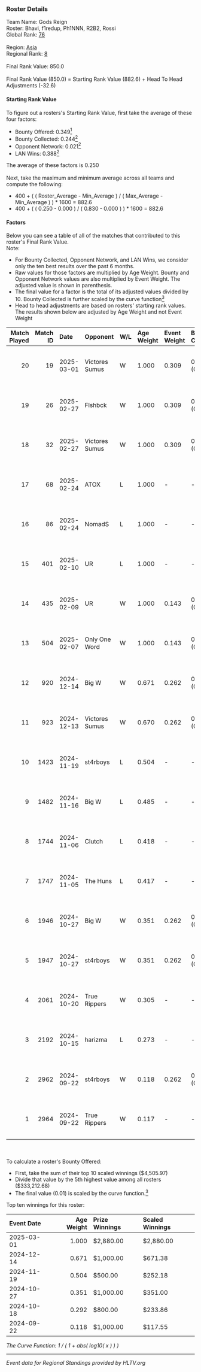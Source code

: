 ### Roster Details<br />
Team Name: Gods Reign<br />
Roster: Bhavi, f1redup, Ph1NNN, R2B2, Rossi<br />
Global Rank: [76](../../standings_global_2025_03_03.md)<br />
<br />
Region: [Asia]( ../../standings_asia_2025_03_03.md)<br />
Regional Rank: [8]( ../../standings_asia_2025_03_03.md)<br />
<br />
Final Rank Value:  850.0<br />
<br />
Final Rank Value (850.0) = Starting Rank Value (882.6) + Head To Head Adjustments (-32.6)<br />

#### Starting Rank Value<br />
To figure out a rosters's Starting Rank Value, first take the average of these four factors:<br />
- Bounty Offered: 0.349[<sup>1</sup>](#table2)
- Bounty Collected: 0.244[<sup>2</sup>](#table1)
- Opponent Network: 0.021[<sup>2</sup>](#table1)
- LAN Wins: 0.388[<sup>2</sup>](#table1)

The average of these factors is 0.250<br />
<br />
Next, take the maximum and minimum average across all teams and compute the following:<br />
- 400 + ( ( Roster_Average - Min_Average ) / ( Max_Average - Min_Average ) ) * 1600 = 882.6
- 400 + ( ( 0.250 - 0.000 ) / ( 0.830 - 0.000 ) ) * 1600 = 882.6


#### Factors<br />
Below you can see a table of all of the matches that contributed to this roster's Final Rank Value.<br />
Note:<br />

- For Bounty Collected, Opponent Network, and LAN Wins, we consider only the ten best results over the past 6 months.
- Raw values for those factors are multiplied by Age Weight. Bounty and Opponent Network values are also multiplied by Event Weight. The adjusted value is shown in parenthesis.
- The final value for a factor is the total of its adjusted values divided by 10. Bounty Collected is further scaled by the curve function[<sup>3</sup>](#curveFunction)
- Head to head adjustments are based on rosters' starting rank values. The results shown below are adjusted by Age Weight and not Event Weight
<span id="table1"></span><br />


| Match Played | Match ID | Date       | Opponent       | W/L | Age Weight | Event Weight | Bounty Collected | Opponent Network | LAN Wins  | H2H Adj. | Roster                                 |
| -: | -: | :- | :- | :- | :- | :- | :- | :- | :- | -: | :- |
|           20 |       19 | 2025-03-01 | Victores Sumus | W   | 1.000      | 0.309        | 0.005 (0.002)    | 0.120 (0.037)    | 1 (1.000) |    12.17 | Bhavi, f1redup, Ph1NNN, R2B2, Rossi    |
|           19 |       26 | 2025-02-27 | Flshbck        | W   | 1.000      | 0.309        | 0.005 (0.002)    | 0.089 (0.027)    | 1 (1.000) |    13.74 | Bhavi, f1redup, Ph1NNN, R2B2, Rossi    |
|           18 |       32 | 2025-02-27 | Victores Sumus | W   | 1.000      | 0.309        | 0.005 (0.002)    | 0.120 (0.037)    | 1 (1.000) |    12.58 | Bhavi, f1redup, Ph1NNN, R2B2, Rossi    |
|           17 |       68 | 2025-02-24 | ATOX           | L   | 1.000      | -            | -                | -                | -         |    -7.93 | Bhavi, f1redup, Ph1NNN, R2B2, Rossi    |
|           16 |       86 | 2025-02-24 | NomadS         | L   | 1.000      | -            | -                | -                | -         |   -27.23 | Bhavi, f1redup, Ph1NNN, R2B2, Rossi    |
|           15 |      401 | 2025-02-10 | UR             | L   | 1.000      | -            | -                | -                | -         |   -22.89 | Bhavi, f1redup, Ph1NNN, R2B2, Rossi    |
|           14 |      435 | 2025-02-09 | UR             | W   | 1.000      | 0.143        | 0.004 (0.001)    | 0.213 (0.030)    | 0 (0.000) |     7.82 | Bhavi, f1redup, Ph1NNN, R2B2, Rossi    |
|           13 |      504 | 2025-02-07 | Only One Word  | W   | 1.000      | 0.143        | 0.001 (0.000)    | 0.232 (0.033)    | 0 (0.000) |     6.40 | Bhavi, f1redup, Ph1NNN, R2B2, Rossi    |
|           12 |      920 | 2024-12-14 | Big W          | W   | 0.671      | 0.262        | 0.005 (0.001)    | 0.090 (0.016)    | 0 (0.000) |     6.13 | Bhavi, f1redup, Ph1NNN, R2B2, Rossi    |
|           11 |      923 | 2024-12-13 | Victores Sumus | W   | 0.670      | 0.262        | 0.005 (0.001)    | 0.120 (0.021)    | 0 (0.000) |     8.03 | Bhavi, f1redup, Ph1NNN, R2B2, Rossi    |
|           10 |     1423 | 2024-11-19 | st4rboys       | L   | 0.504      | -            | -                | -                | -         |   -12.23 | Bhavi, f1redup, Ph1NNN, R2B2, Rossi    |
|            9 |     1482 | 2024-11-16 | Big W          | L   | 0.485      | -            | -                | -                | -         |   -11.21 | Bhavi, f1redup, Ph1NNN, R2B2, Rossi    |
|            8 |     1744 | 2024-11-06 | Clutch         | L   | 0.418      | -            | -                | -                | -         |   -11.53 | Bhavi, f1redup, Ph1NNN, R2B2, Rossi    |
|            7 |     1747 | 2024-11-05 | The Huns       | L   | 0.417      | -            | -                | -                | -         |    -6.27 | Bhavi, f1redup, Ph1NNN, R2B2, Rossi    |
|            6 |     1946 | 2024-10-27 | Big W          | W   | 0.351      | 0.262        | 0.005 (0.000)    | 0.090 (0.008)    | 0 (0.000) |     2.73 | Bhavi, f1redup, Ph1NNN, R2B2, reV3nnnn |
|            5 |     1947 | 2024-10-27 | st4rboys       | W   | 0.351      | 0.262        | 0.002 (0.000)    | 0.037 (0.003)    | 0 (0.000) |     2.24 | Bhavi, f1redup, Ph1NNN, R2B2, reV3nnnn |
|            4 |     2061 | 2024-10-20 | True Rippers   | W   | 0.305      | -            | -                | -                | 1 (0.305) |     0.62 | Bhavi, f1redup, Ph1NNN, R2B2, reV3nnnn |
|            3 |     2192 | 2024-10-15 | harizma        | L   | 0.273      | -            | -                | -                | -         |    -6.73 | Bhavi, f1redup, Ph1NNN, R2B2, reV3nnnn |
|            2 |     2962 | 2024-09-22 | st4rboys       | W   | 0.118      | 0.262        | 0.002 (0.000)    | 0.037 (0.001)    | -         |     0.74 | 1nhuman, Bhavi, Ph1NNN, R2B2, reV3nnnn |
|            1 |     2964 | 2024-09-22 | True Rippers   | W   | 0.117      | -            | -                | -                | -         |     0.23 | 1nhuman, Bhavi, Ph1NNN, R2B2, reV3nnnn |

<br />
<span id="table2"></span><br />
To calculate a roster's Bounty Offered:<br />

- First, take the sum of their top 10 scaled winnings ($4,505.97)
- Divide that value by the 5th highest value among all rosters ($333,212.68)
- The final value (0.01) is scaled by the curve function.[<sup>3</sup>](#curveFunction)

Top ten winnings for this roster:<br />

| Event Date | Age Weight | Prize Winnings | Scaled Winnings |
| :- | -: | :- | :- |
| 2025-03-01 |      1.000 | $2,880.00      | $2,880.00       |
| 2024-12-14 |      0.671 | $1,000.00      | $671.38         |
| 2024-11-19 |      0.504 | $500.00        | $252.18         |
| 2024-10-27 |      0.351 | $1,000.00      | $351.00         |
| 2024-10-18 |      0.292 | $800.00        | $233.86         |
| 2024-09-22 |      0.118 | $1,000.00      | $117.55         |


<span id="curveFunction"></span>_The Curve Function: 1 / ( 1 + abs( log10( x ) ) )_<br />

---
_Event data for Regional Standings provided by HLTV.org_<br />
